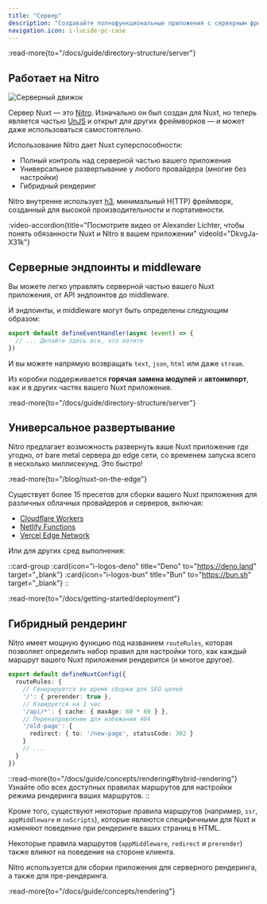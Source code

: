 ```yaml
---
title: "Сервер"
description: "Создавайте полнофункциональные приложения с серверным фреймворком Nuxt. Вы можете получать данные из базы данных или другого сервера, создавать API или даже генерировать статический серверный контент, такой как карта сайта или RSS-лента - все из единой кодовой базы."
navigation.icon: i-lucide-pc-case
---
```


:read-more{to="/docs/guide/directory-structure/server"}

## Работает на Nitro

![Серверный движок](/assets/docs/getting-started/server.svg)

Сервер Nuxt — это [Nitro](https://github.com/nitrojs/nitro). Изначально он был создан для Nuxt, но теперь является частью [UnJS](https://unjs.io) и открыт для других фреймворков — и может даже использоваться самостоятельно.

Использование Nitro дает Nuxt суперспособности:

- Полный контроль над серверной частью вашего приложения
- Универсальное развертывание у любого провайдера (многие без настройки)
- Гибридный рендеринг

Nitro внутренне использует [h3](https://github.com/h3js/h3), минимальный H(TTP) фреймворк, созданный для высокой производительности и портативности.

:video-accordion{title="Посмотрите видео от Alexander Lichter, чтобы понять обязанности Nuxt и Nitro в вашем приложении" videoId="DkvgJa-X31k"}

## Серверные эндпоинты и middleware

Вы можете легко управлять серверной частью вашего Nuxt приложения, от API эндпоинтов до middleware.

И эндпоинты, и middleware могут быть определены следующим образом:

```ts twoslash [server/api/test.ts]
export default defineEventHandler(async (event) => {
  // ... Делайте здесь все, что хотите
})
```

И вы можете напрямую возвращать `text`, `json`, `html` или даже `stream`.

Из коробки поддерживается **горячая замена модулей** и **автоимпорт**, как и в других частях вашего Nuxt приложения.

:read-more{to="/docs/guide/directory-structure/server"}

## Универсальное развертывание

Nitro предлагает возможность развернуть ваше Nuxt приложение где угодно, от bare metal сервера до edge сети, со временем запуска всего в несколько миллисекунд. Это быстро!

:read-more{to="/blog/nuxt-on-the-edge"}

Существует более 15 пресетов для сборки вашего Nuxt приложения для различных облачных провайдеров и серверов, включая:

- [Cloudflare Workers](https://workers.cloudflare.com)
- [Netlify Functions](https://www.netlify.com/products/functions)
- [Vercel Edge Network](https://vercel.com/docs/edge-network)

Или для других сред выполнения:

::card-group
  :card{icon="i-logos-deno" title="Deno" to="https://deno.land" target="_blank"}
  :card{icon="i-logos-bun" title="Bun" to="https://bun.sh" target="_blank"}
::

:read-more{to="/docs/getting-started/deployment"}

## Гибридный рендеринг

Nitro имеет мощную функцию под названием `routeRules`, которая позволяет определить набор правил для настройки того, как каждый маршрут вашего Nuxt приложения рендерится (и многое другое).

```ts twoslash [nuxt.config.ts]
export default defineNuxtConfig({
  routeRules: {
    // Генерируется во время сборки для SEO целей
    '/': { prerender: true },
    // Кэшируется на 1 час
    '/api/*': { cache: { maxAge: 60 * 60 } },
    // Перенаправление для избежания 404
    '/old-page': {
      redirect: { to: '/new-page', statusCode: 302 }
    }
    // ...
  }
})
```

::read-more{to="/docs/guide/concepts/rendering#hybrid-rendering"}
Узнайте обо всех доступных правилах маршрутов для настройки режима рендеринга ваших маршрутов.
::

Кроме того, существуют некоторые правила маршрутов (например, `ssr`, `appMiddleware` и `noScripts`), которые являются специфичными для Nuxt и изменяют поведение при рендеринге ваших страниц в HTML.

Некоторые правила маршрутов (`appMiddleware`, `redirect` и `prerender`) также влияют на поведение на стороне клиента.

Nitro используется для сборки приложения для серверного рендеринга, а также для пре-рендеринга.

:read-more{to="/docs/guide/concepts/rendering"}